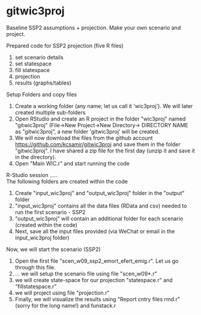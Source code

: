 # gitwic3proj
Baseline SSP2 assumptions + projection. Make your own scenario and project.

Prepared code for SSP2 projection (five R files)
1. set scenario details
2. set statespace
3. fill statespace
4. projection
5. results (graphs/tables)


Setup Folders  and copy files
1. Create a working folder (any name; let us call it 'wic3proj'). We will later created multiple sub-folders
2. Open RStudio and create an R project  in the folder "wic3proj" named "gitwic3proj" (File->New Project->New Directory-> DIRECTORY NAME as "gitwic3proj", a new folder 'gitwic3proj' will be created.
3. We will now download the files from the github account https://github.com/kcsamir/gitwic3proj and save them in the folder "gitwic3proj". I have shared a zip file for the first day (unzip it and save it in the directory).
4. Open "Main WIC.r" and start running the code

R-Studio session .....   
The following folders are created within the code   
1. Create "input_wic3proj" and "output_wic3proj" folder in the "output" folder
2. "input_wic3proj" contains all the data files (RData and csv) needed to run the first scenario - SSP2
3. "output_wic3proj" will contain an additional folder for each scenario (created within the code)
4. Next, save all the input files provided (via WeChat or email in the input_wic3proj folder)

Now, we will start the scenario (SSP2)
1. Open the first file "scen_w09_ssp2_emort_efert_emig.r". Let us go through this file.
2. ... we will setup the scenario file using file "scen_w09*.r"
3. we will create state-space for our projection "statespace.r" and "fillstatespace.r"
4. we will project using file "projection.r"
5. Finally, we will visualize the results using "Report cntry files rmd.r" (sorry for the long name!) and funstack.r
 




